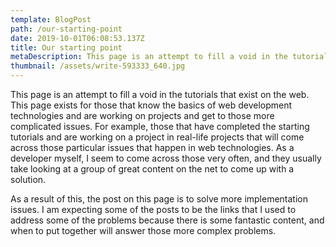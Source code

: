 ```yaml
---
template: BlogPost
path: /our-starting-point
date: 2019-10-01T06:08:53.137Z
title: Our starting point
metaDescription: This page is an attempt to fill a void in the tutorials that exist on the web.
thumbnail: /assets/write-593333_640.jpg
---
```

This page is an attempt to fill a void in the tutorials that exist on the web. This page exists for those that know the basics of web development technologies and are working on projects and get to those more complicated issues. For example, those that have completed the starting tutorials and are working on a project in real-life projects that will come across those particular issues that happen in web technologies. As a developer myself, I seem to come across those very often, and they usually take looking at a group of great content on the net to come up with a solution.

As a result of this, the post on this page is to solve more implementation issues. I am expecting some of the posts to be the links that I used to address some of the problems because there is some fantastic content, and when to put together will answer those more complex problems.

